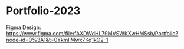 # Portfolio-2023

Figma Design: https://www.figma.com/file/fAXDWdHL79MVSWKXwHMSsh/Portfolio?node-id=0%3A1&t=0YkmliMwx7Kq1kO2-1
